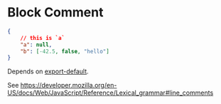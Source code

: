 # Block Comment

```json
{
    // this is `a`
    "a": null,
    "b": [-42.5, false, "hello"]
}
```

Depends on [export-default](export-default.md).

See <https://developer.mozilla.org/en-US/docs/Web/JavaScript/Reference/Lexical_grammar#line_comments>
